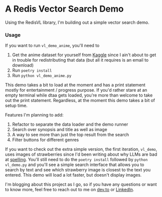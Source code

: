 # A Redis Vector Search Demo

Using the RedisVL library, I'm building out a simple vector search demo. 

### Usage
If you want to run `vl_demo_anime`, you'll need to 
1. Get the anime dataset for yourself from [Kaggle](https://www.kaggle.com/code/yasminebenj/anime-reviews) since I ain't about to get in trouble for redistributing that data (but all it requires is an email to download)
2. Run `poetry install`
3. Run `python vl_demo_anime.py`

This demo takes a bit to load at the moment and has a print statement mostly for entertainment / progress purpose. If you'd rather stare at an empty terminal while dtaa gets loaded, you're more than welcome to take out the print statement. Regardless, at the moment this demo takes a bit of setup time.

Features I'm planning to add:
1. Refactor to separate the data loader and the demo runner
2. Search over synopsis and title as well as image
3. A way to see more than just the top result from the search
4. Filter buttons for different genres

If you want to check out the extra simple version, the first iteration, `vl_demo`, uses images of strawberries since I'd been writing about why LLMs are bad at [spelling](https://dev.to/savannah_norem/how-many-rs-are-in-strawberry-and-do-llms-know-how-to-spell-2513). You'll still need to do the `poetry install` followed by `python vl_demo.py` and you'll see a simple search interface that allows you to search by text and see which strawberry image is closest to the text you entered. This demo will load a lot faster, but doesn't display images.

I'm blogging about this project as I go, so if you have any questions or want to know more, feel free to reach out to me on [dev.to](https://dev.to/savannah_norem) or [LinkedIn](https://www.linkedin.com/in/savannah-norem/).
